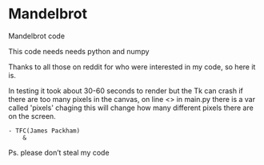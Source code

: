 # Mandelbrot
Mandelbrot code

This code needs needs python and numpy

Thanks to all those on reddit for who were interested in my code, so here it is.

In testing it took about 30-60 seconds to render but the Tk can crash if there are too many pixels in the canvas,
	on line <> in main.py there is a var called 'pixels' chaging this will change how many different pixels there are on the screen.


	- TFC(James Packham)
		& 

Ps. please don’t steal my code
